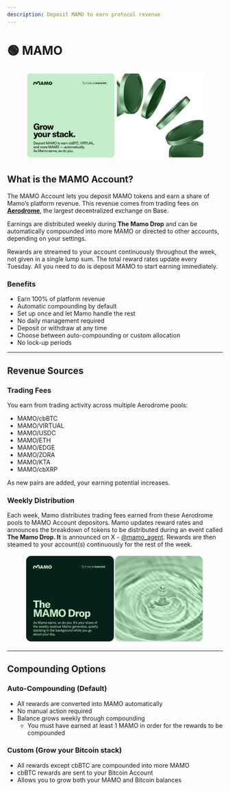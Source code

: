 ```yaml
---
description: Deposit MAMO to earn protocol revenue
---
```


# 🟢 MAMO

<figure><img src="../.gitbook/assets/1920x950 (2).png" alt=""><figcaption></figcaption></figure>

## What is the MAMO Account?

The MAMO Account lets you deposit MAMO tokens and earn a share of Mamo’s platform revenue. This revenue comes from trading fees on [**Aerodrome**](https://aerodrome.finance/), the largest decentralized exchange on Base.

Earnings are distributed weekly during **The Mamo Drop** and can be automatically compounded into more MAMO or directed to other accounts, depending on your settings.

Rewards are streamed to your account continuously throughout the week, not given in a single lump sum. The total reward rates update every Tuesday. All you need to do is deposit MAMO to start earning immediately.

### Benefits

* Earn 100% of platform revenue
* Automatic compounding by default
* Set up once and let Mamo handle the rest
* No daily management required
* Deposit or withdraw at any time
* Choose between auto-compounding or custom allocation
* No lock-up periods



***

## Revenue Sources

### Trading Fees

You earn from trading activity across multiple Aerodrome pools:

* MAMO/cbBTC
* MAMO/VIRTUAL
* MAMO/USDC
* MAMO/ETH
* MAMO/EDGE
* MAMO/ZORA
* MAMO/KTA
* MAMO/cbXRP

As new pairs are added, your earning potential increases.

### Weekly Distribution

Each week, Mamo distributes trading fees earned from these Aerodrome pools to MAMO Account depositors. Mamo updates reward rates and announces the breakdown of tokens to be distributed during an event called **The Mamo Drop. It** is announced on X - [@mamo\_agent](https://x.com/mamo_agent). Rewards are then steamed to your account(s) continuously for the rest of the week.

<figure><img src="../.gitbook/assets/image.png" alt=""><figcaption></figcaption></figure>



***

## Compounding Options

### Auto-Compounding (Default)

* All rewards are converted into MAMO automatically
* No manual action required
* Balance grows weekly through compounding
  * You must have earned at least 1 MAMO in order for the rewards to be compounded

### Custom (Grow your Bitcoin stack)

* All rewards except cbBTC are compounded into more MAMO
* cbBTC rewards are sent to your Bitcoin Account
* Allows you to grow both your MAMO and Bitcoin balances



<figure><img src="../.gitbook/assets/bitcointoggle - 01.gif" alt="" width="563"><figcaption></figcaption></figure>
